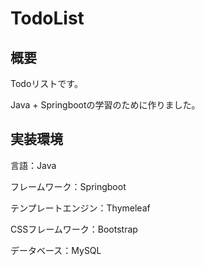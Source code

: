 # TodoList

## 概要
Todoリストです。

Java + Springbootの学習のために作りました。

## 実装環境

言語：Java

フレームワーク：Springboot

テンプレートエンジン：Thymeleaf

CSSフレームワーク：Bootstrap

データベース：MySQL
